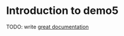 # Introduction to demo5

TODO: write [great documentation](http://jacobian.org/writing/what-to-write/)
